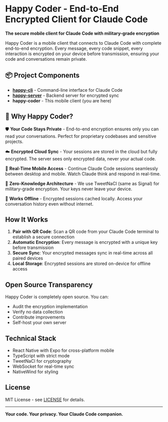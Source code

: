 # Happy Coder - End-to-End Encrypted Client for Claude Code

**The secure mobile client for Claude Code with military-grade encryption**

Happy Coder is a mobile client that connects to Claude Code with complete end-to-end encryption. Every message, every code snippet, every interaction is encrypted on your device before transmission, ensuring your code and conversations remain private.

## 📦 Project Components

- **[happy-cli](https://github.com/slopus/happy-cli)** - Command-line interface for Claude Code
- **[happy-server](https://github.com/slopus/happy-server)** - Backend server for encrypted sync
- **happy-coder** - This mobile client (you are here)

## 🔐 Why Happy Coder?

🛡️ **Your Code Stays Private** - End-to-end encryption ensures only you can read your conversations. Perfect for proprietary codebases and sensitive projects.

☁️ **Encrypted Cloud Sync** - Your sessions are stored in the cloud but fully encrypted. The server sees only encrypted data, never your actual code.

📱 **Real-Time Mobile Access** - Continue Claude Code sessions seamlessly between desktop and mobile. Watch Claude think and respond in real-time.

🔑 **Zero-Knowledge Architecture** - We use TweetNaCl (same as Signal) for military-grade encryption. Your keys never leave your device.

📡 **Works Offline** - Encrypted sessions cached locally. Access your conversation history even without internet.

## How It Works

1. **Pair with QR Code**: Scan a QR code from your Claude Code terminal to establish a secure connection
2. **Automatic Encryption**: Every message is encrypted with a unique key before transmission
3. **Secure Sync**: Your encrypted messages sync in real-time across all paired devices
4. **Local Storage**: Encrypted sessions are stored on-device for offline access

## Open Source Transparency

Happy Coder is completely open source. You can:
- Audit the encryption implementation
- Verify no data collection
- Contribute improvements
- Self-host your own server

## Technical Stack

- React Native with Expo for cross-platform mobile
- TypeScript with strict mode
- TweetNaCl for cryptography
- WebSocket for real-time sync
- NativeWind for styling

## License

MIT License - see [LICENSE](LICENSE) for details.

---

**Your code. Your privacy. Your Claude Code companion.**